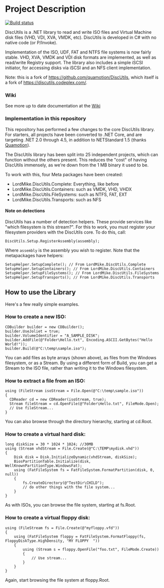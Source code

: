 
# Project Description

[![Build status](https://ci.appveyor.com/api/projects/status/2w0s5arlk1dotwto?svg=true)](https://ci.appveyor.com/project/LordMike/discutils)

DiscUtils is a .NET library to read and write ISO files and Virtual Machine disk files (VHD, VDI, XVA, VMDK, etc). DiscUtils is developed in C# with no native code (or P/Invoke).

Implementation of the ISO, UDF, FAT and NTFS file systems is now fairly stable. VHD, XVA, VMDK and VDI disk formats are implemented, as well as read/write Registry support. The library also includes a simple iSCSI initiator, for accessing disks via iSCSI and an NFS client implementation.

Note: this is a fork of https://github.com/quamotion/DiscUtils, which itself is a fork of https://discutils.codeplex.com/. 

### Wiki

See more up to date documentation at the [Wiki](https://github.com/LordMike/DiscUtils/wiki)

### Implementation in this repository

This repository has performed a few changes to the core DiscUtils library. For starters, all projects have been converted to .NET Core, and are targeting .NET 2.0 through 4.5, in addition to NETStandard 1.5 (thanks [Quamotion](https://github.com/Quamotion)). 

The DiscUtils library has been split into 25 independent projects, which can function without the others present. This reduces the "cost" of having DiscUtils immensely, as we're down from the 1 MB binary it used to be. 

To work with this, four Meta packages have been created:

* LordMike.DiscUtils.Complete: Everything, like before
* LordMike.DiscUtils.Containers: such as VMDK, VHD, VHDX
* LordMike.DiscUtils.FileSystems: such as NTFS, FAT, EXT
* LordMike.DiscUtils.Transports: such as NFS

#### Note on detections

DiscUtils has a number of detection helpers. These provide services like "which filesystem is this stream?". For this to work, you must register your filesystem providers with the DiscUtils core. To do this, call:

    DiscUtils.Setup.RegisterAssembly(assembly);

Where `assembly` is the assembly you wish to register. Note that the metapackages have helpers:

    SetupHelper.SetupComplete(); // From LordMike.DiscUtils.Complete
    SetupHelper.SetupContainers(); // From LordMike.DiscUtils.Containers
    SetupHelper.SetupFileSystems(); // From LordMike.DiscUtils.FileSystems
    SetupHelper.SetupTransports(); // From LordMike.DiscUtils.Transports

## How to use the Library

Here's a few really simple examples.

### How to create a new ISO:

``` 
CDBuilder builder = new CDBuilder();
builder.UseJoliet = true;
builder.VolumeIdentifier = "A_SAMPLE_DISK";
builder.AddFile(@"Folder\Hello.txt", Encoding.ASCII.GetBytes("Hello World!"));
builder.Build(@"C:\temp\sample.iso");
``` 

You can add files as byte arrays (shown above), as files from the Windows filesystem, or as a Stream. By using a different form of Build, you can get a Stream to the ISO file, rather than writing it to the Windows filesystem.


### How to extract a file from an ISO:

``` 
using (FileStream isoStream = File.Open(@"C:\temp\sample.iso"))
{
  CDReader cd = new CDReader(isoStream, true);
  Stream fileStream = cd.OpenFile(@"Folder\Hello.txt", FileMode.Open);
  // Use fileStream...
}
``` 

You can also browse through the directory hierarchy, starting at cd.Root.

### How to create a virtual hard disk:

``` 
long diskSize = 30 * 1024 * 1024; //30MB
using (Stream vhdStream = File.Create(@"C:\TEMP\mydisk.vhd"))
{
    Disk disk = Disk.InitializeDynamic(vhdStream, diskSize);
    BiosPartitionTable.Initialize(disk, WellKnownPartitionType.WindowsFat);
    using (FatFileSystem fs = FatFileSystem.FormatPartition(disk, 0, null))
    {
        fs.CreateDirectory(@"TestDir\CHILD");
        // do other things with the file system...
    }
}
``` 

As with ISOs, you can browse the file system, starting at fs.Root.


### How to create a virtual floppy disk:

``` 
using (FileStream fs = File.Create(@"myfloppy.vfd"))
{
    using (FatFileSystem floppy = FatFileSystem.FormatFloppy(fs, FloppyDiskType.HighDensity, "MY FLOPPY  "))
    {
        using (Stream s = floppy.OpenFile("foo.txt", FileMode.Create))
        {
            // Use stream...
        }
    }
}
``` 

Again, start browsing the file system at floppy.Root.
